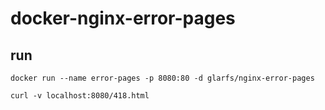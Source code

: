 # docker-nginx-error-pages

## run
```
docker run --name error-pages -p 8080:80 -d glarfs/nginx-error-pages

curl -v localhost:8080/418.html
```